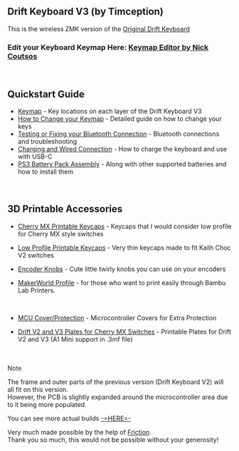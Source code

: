 ## Drift Keyboard V3 (by Timception)
This is the wireless ZMK version of the [Original Drift Keyboard](https://github.com/Timception/Drift)  

### Edit your Keyboard Keymap Here: [Keymap Editor by Nick Coutsos](https://nickcoutsos.github.io/keymap-editor/)  
<br/>

## Quickstart Guide
- [Keymap](https://github.com/Timception/zmk-config-drift-v3-editor/tree/main/Keymap) - Key locations on each layer of the Drift Keyboard V3
- [How to Change your Keymap](https://github.com/Timception/zmk-config-drift-v3-editor/tree/main/How%20to%20Change%20your%20Keymap) - Detailed guide on how to change your keys  
- [Testing or Fixing your Bluetooth Connection](https://github.com/Timception/zmk-config-drift-v3-editor/tree/main/Testing%20or%20Fixing%20your%20Bluetooth%20Connection) - Bluetooth connections and troubleshooting
- [Charging and Wired Connection](https://github.com/Timception/zmk-config-drift-v3-editor/tree/main/Charging%20and%20Wired%20Connection) - How to charge the keyboard and use with USB-C  
- [PS3 Battery Pack Assembly](https://github.com/Timception/zmk-config-drift-v3-editor/tree/main/PS3%20Battery%20Pack%20Assembly) - Along with other supported batteries and how to install them  
<br/><br/>  

## 3D Printable Accessories
 - [Cherry MX Printable Keycaps](https://github.com/Timception/zmk-config-drift-v3-editor/tree/main/printables/Cherry-MX) - Keycaps that I would consider low profile for Cherry MX style switches  
 - [Low Profile Printable Keycaps](https://github.com/Timception/zmk-config-drift-v3-editor/tree/main/printables/Low-Profile) - Very thin keycaps made to fit Kailh Choc V2 switches  
   
 - [Encoder Knobs](https://github.com/Timception/zmk-config-drift-v3-editor/tree/main/printables/Encoder-Knobs) - Cute little twirly knobs you can use on your encoders  
 - [MakerWorld Profile](https://makerworld.com/en/@timception) - for those who want to print easily through Bambu Lab Printers.
<br/>  
 
 - [MCU Cover/Protection](https://github.com/Timception/zmk-config-drift-v3-editor/tree/main/V3-MCU-Cover) - Microcontroller Covers for Extra Protection
   
 - [Drift V2 and V3 Plates for Cherry MX Switches](https://github.com/Timception/zmk-config-drift-v3-editor/tree/main/Drift-V2-and-V3-Cherry-Plates) - Printable Plates for Drift V2 and V3 (A1 Mini support in .3mf file)  
<br/><br/>  

>[!Note]
>The frame and outer parts of the previous version (Drift Keyboard V2) will all fit on this version.  
>However, the PCB is slightly expanded around the microcontroller area due to it being more populated.


You can see more actual builds [-=HERE=-](https://www.instagram.com/majin.keyboards)  

Very much made possible by the help of [Friction](https://github.com/friction07).  
Thank you so much, this would not be possible without your generosity!  
